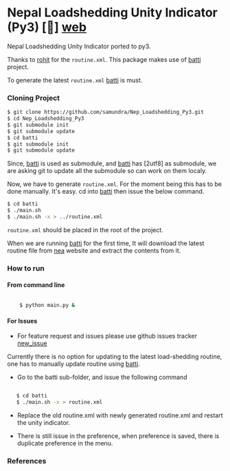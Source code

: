 # Nepal Loadshedding Unity Indicator (Py3) [:link:] [web]

Nepal Loadshedding Unity Indicator ported to py3.

Thanks to [rohit][rhoit] for the `routine.xml`. This package makes use of [batti][batti] project.

To generate the latest `routine.xml` [batti] is must.

### Cloning Project
```bash
$ git clone https://github.com/samundra/Nep_Loadshedding_Py3.git
$ cd Nep_Loadshedding_Py3
$ git submodule init
$ git submodule update
$ cd batti
$ git submodule init
$ git submodule update
```
Since, [batti] is used as submodule, and [batti] has [2utf8] as submodule, we are asking git to update all the submodule so can work on them localy. 

Now, we have to generate `routine.xml`. For the moment being this has to be done manually. It's easy. cd into [batti] then issue the below command.
```bash
$ cd batti
$ ./main.sh
$ ./main.sh -x > ../routine.xml
```
`routine.xml` should be placed in the root of the project.
 
When we are running [batti] for the first time, It will download the latest routine file from [nea][nea] website and extract the contents from it. 

### How to run

#### From command line
```bash

    $ python main.py &
```

#### For Issues
- For feature request and issues please use github issues tracker [new_issue][new_issue]

Currently there is no option for updating to the latest load-shedding routine, one has to manually update routine using 
[batti].

- Go to the batti sub-folder, and issue the following command

```bash

   $ cd batti
   $ ./main.sh -x > routine.xml
```

- Replace the old routine.xml with newly generated routine.xml and restart the unity indicator.

* There is still issue in the preference, when preference is saved, there is duplicate preference in the menu.

### References
[web]:https://github.com/samundra/Nep_Loadshedding_Py3
[rhoit]:https://github.com/rhoit
[batti]:https://github.com/foss-np/batti
[new_issue]:https://github.com/samundra/Nep_Loadshedding_Py3/issues/new
[nea]:http://www.nea.org.np/loadshedding.html
